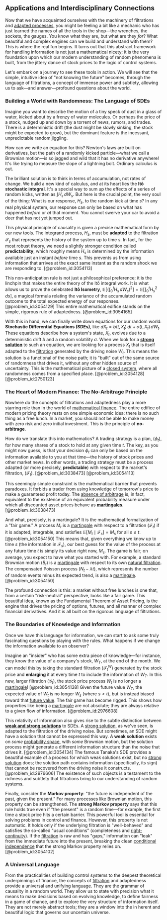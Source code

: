 ## Applications and Interdisciplinary Connections

Now that we have acquainted ourselves with the machinery of filtrations and [adapted processes](@article_id:187216), you might be feeling a bit like a mechanic who has just learned the names of all the tools in the shop—the wrenches, the sockets, the gauges. You know what they are, but what are they *for*? What beautiful and complex engines can we build and understand with them? This is where the real fun begins. It turns out that this abstract framework for handling information is not just a mathematical nicety; it is the very foundation upon which our modern understanding of random phenomena is built, from the jittery dance of stock prices to the logic of control systems.

Let's embark on a journey to see these tools in action. We will see that the simple, intuitive idea of "not knowing the future" becomes, through the language of filtrations, a concept of immense power and subtlety, allowing us to ask—and answer—profound questions about the world.

### Building a World with Randomness: The Language of SDEs

Imagine you want to describe the motion of a tiny speck of dust in a glass of water, kicked about by a frenzy of water molecules. Or perhaps the price of a stock, nudged up and down by a torrent of news, rumors, and trades. There is a deterministic drift (the dust might be slowly sinking, the stock might be expected to grow), but the dominant feature is the incessant, unpredictable random jiggling.

How can we write an equation for this? Newton's laws are built on derivatives, but the path of a randomly kicked particle—what we call a Brownian motion—is so jagged and wild that it has no derivative anywhere! It's like trying to measure the slope of a lightning bolt. Ordinary calculus is out.

The brilliant solution is to think in terms of accumulation, not rates of change. We build a new kind of calculus, and at its heart lies the **Itô stochastic integral**. It's a special way to sum up the effects of a series of random kicks, written as $\int H_s \, dW_s$. But here is the crucial point, the very soul of the thing: What is our response, $H_s$, to the random kick at time $s$? In any real physical system, our response can only be based on what has happened *before* or *at* that moment. You cannot swerve your car to avoid a deer that has not yet jumped out.

This physical principle of causality is given a precise mathematical form by our new tools. The integrand process, $H_s$, must be **adapted** to the filtration $\mathcal{F}_s$ that represents the history of the system up to time $s$. In fact, for the most robust theory, we need a slightly stronger condition called **predictability**, which roughly means $H_s$ is determined by the information available just an instant *before* time $s$. This prevents us from using information that arrives at the exact same instant as the random shock we are responding to. [@problem_id:3054113]

This non-anticipation rule is not just a philosophical preference; it is the linchpin that makes the entire theory of the Itô integral work. It is what allows us to prove the celebrated **Itô Isometry**, $\mathbb{E}[(\int_0^t H_s\,dW_s)^2] = \mathbb{E}[\int_0^t H_s^2\,ds]$, a magical formula relating the variance of the accumulated random outcome to the total expected energy of our responses. [@problem_id:3054129] This entire mathematical edifice stands on the simple, rigorous rule of adaptedness. [@problem_id:3054165]

With this in hand, we can finally write down equations for our random world: **Stochastic Differential Equations (SDEs)**, like $dX_t = b(t,X_t)\,dt + \sigma(t,X_t)\,dW_t$. These equations describe how a system's state, $X_t$, evolves due to a deterministic drift $b$ and a random volatility $\sigma$. When we look for a **[strong solution](@article_id:197850)** to such an equation, we are looking for a process $X_t$ that is itself adapted to the [filtration](@article_id:161519) generated by the driving noise $W_t$. This means the solution is a functional of the noise path; it is "built" out of the same source of randomness that drives it, without any other hidden source of uncertainty. This is the mathematical picture of a [closed system](@article_id:139071), where all randomness comes from a specified place. [@problem_id:3054128] [@problem_id:2750123]

### The Heart of Modern Finance: The No-Arbitrage Principle

Nowhere do the concepts of filtrations and adaptedness play a more starring role than in the world of [mathematical finance](@article_id:186580). The entire edifice of modern pricing theory rests on one simple economic idea: there is no such thing as a free lunch. In a market, you should not be able to make money with zero risk and zero initial investment. This is the principle of **no-arbitrage**.

How do we translate this into mathematics? A trading strategy is a plan, $(\phi_t)$, for how many shares of a stock to hold at any given time $t$. The key, as you might now guess, is that your decision $\phi_t$ can only be based on the information available to you at that time—the history of stock prices and other market news. In other words, a trading strategy must be a process adapted (or more precisely, **predictable**) with respect to the market's filtration, $(\mathcal{F}_t)$. [@problem_id:3038473] [@problem_id:3054113]

This seemingly simple constraint is the mathematical barrier that prevents paradoxes. It forbids a trader from using knowledge of tomorrow's price to make a guaranteed profit today. The [absence of arbitrage](@article_id:633828) is, in fact, equivalent to the existence of an equivalent probability measure under which all discounted asset prices behave as **[martingales](@article_id:267285)**. [@problem_id:3038473]

And what, precisely, is a martingale? It is the mathematical formalization of a "fair game." A process $M_t$ is a [martingale](@article_id:145542) with respect to a filtration $(\mathcal{F}_t)$ if it is adapted, integrable, and satisfies $\mathbb{E}[M_t \mid \mathcal{F}_s] = M_s$ for all $s \le t$. [@problem_id:3054150] This means that, given everything we know up to time $s$ (the information in $\mathcal{F}_s$), our best guess for the value of the process at any future time $t$ is simply its value right now, $M_s$. The game is fair; on average, you expect to have what you started with. For example, a standard Brownian motion $(B_t)$ is a [martingale](@article_id:145542) with respect to its own [natural filtration](@article_id:200118). The compensated Poisson process $(N_t - \lambda t)$, which represents the number of random events minus its expected trend, is also a [martingale](@article_id:145542). [@problem_id:3054150]

The profound connection is this: a market without free lunches is one that, from a certain "risk-neutral" perspective, looks like a fair game. This beautiful idea, known as the Fundamental Theorem of Asset Pricing, is the engine that drives the pricing of options, futures, and all manner of complex financial derivatives. And it is all built on the rigorous language of filtrations.

### The Boundaries of Knowledge and Information

Once we have this language for information, we can start to ask some truly fascinating questions by playing with the rules. What happens if we change the information available to an observer?

Imagine an "insider" who has some extra piece of knowledge—for instance, they know the value of a company's stock, $W_T$, at the end of the month. We can model this by taking the standard filtration $(\mathcal{F}^W_t)$ generated by the stock price and **enlarging** it at every time $t$ to include the information of $W_T$. In this new, larger filtration $(\mathcal{G}_t)$, the stock price process $W_t$ is no longer a [martingale](@article_id:145542)! [@problem_id:3054138] Given the future value $W_T$, the expected value of $W_t$ is no longer $W_s$ (where $s \lt t$), but is instead biased toward that [future value](@article_id:140524). The fair game has become rigged. This shows how properties like being a [martingale](@article_id:145542) are not absolute; they are always relative to a given flow of information. [@problem_id:2976608]

This relativity of information also gives rise to the subtle distinction between **[weak and strong solutions](@article_id:193679)** to SDEs. A [strong solution](@article_id:197850), as we've seen, is adapted to the filtration of the driving noise. But sometimes, an SDE might have a solution that cannot be expressed this way. A **weak solution** exists on *some* [probability space](@article_id:200983), with *some* Brownian motion, but the solution process might generate a different information structure than the noise that drives it. [@problem_id:3054134] The famous Tanaka's SDE provides a beautiful example of a process for which weak solutions exist, but no [strong solution](@article_id:197850) does; the solution path contains information (specifically, its sign) that cannot be recovered from the driving noise it constructs. [@problem_id:2976606] The existence of such objects is a testament to the richness and subtlety that filtrations bring to our understanding of random systems.

Finally, consider the **Markov property**: "the future is independent of the past, given the present." For many processes like Brownian motion, this property can be strengthened. The **strong Markov property** says that this rule holds true even if "the present" is a random time—for example, the first time a stock price hits a certain barrier. This powerful tool is essential for solving problems in control and finance. However, this property is not automatic. It holds only if the underlying filtration is "well-behaved" and satisfies the so-called "usual conditions" (completeness and [right-continuity](@article_id:170049)). If the [filtration](@article_id:161519) is raw and has "gaps," information can "leak" from the immediate future into the present, breaking the clean [conditional independence](@article_id:262156) that the strong Markov property relies on. [@problem_id:3054102]

### A Universal Language

From the practicalities of building control systems to the deepest theoretical underpinnings of finance, the concepts of [filtration](@article_id:161519) and adaptedness provide a universal and unifying language. They are the grammar of causality in a random world. They allow us to state with precision what it means to make decisions based on evolving knowledge, to define fairness in a game of chance, and to explore the very structure of information itself. They are not merely abstract tools; they are a window into the in herent and beautiful logic that governs our uncertain universe.